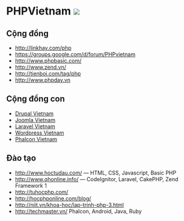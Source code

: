 PHPVietnam ![](http://img.shields.io/badge/PHP%20Vietnam-❤-blue.svg#.png)
==========

## Cộng đồng

- http://linkhay.com/php
- https://groups.google.com/d/forum/PHPvietnam
- http://www.phpbasic.com/
- http://www.zend.vn/
- http://tienboi.com/tag/php
- http://www.phpday.vn

## Cộng đồng con

- [Drupal Vietnam](http://drupalvietnam.org/)
- [Joomla Vietnam](http://joomlaviet.vn/)
- [Laravel Vietnam](https://www.facebook.com/groups/vnlaravel/)
- [Wordpress Vietnam](https://www.facebook.com/groups/wordpressviet/)
- [Phalcon Vietnam](http://forum.zphalcon.com)

## Đào tạo

- http://www.hoctudau.com/ — HTML, CSS, Javascript, Basic PHP
- http://www.qhonline.info/ — CodeIgnitor, Laravel, CakePHP, Zend Framework 1
- http://tuhocphp.com/
- http://hocphponline.com/blog/
- http://niit.vn/khoa-hoc/lap-trinh-php-3.html
- http://techmaster.vn/  Phalcon, Android, Java, Ruby
